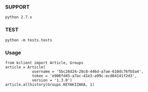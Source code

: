 

### SUPPORT

`python 2.7.x`

### TEST
```
python -m tests.tests
```

### Usage
```
from kclient import Article, Groups
article = Article(
            username = '5bc26d24-28c8-446d-a7ae-610dc76fb5a4',
            token = 'e906fd45-a7ac-41e3-a99c-ecd84141f2d3',
            version = '1.3.0')
article.allhistory(Groups.KEYAKIZAKA, 1)
```
